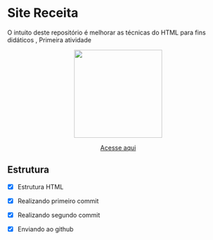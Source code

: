 # Site Receita

O intuito deste repositório é melhorar as técnicas do HTML para fins didáticos , Primeira atividade

<div align=center>
    <img src="" width=200>
</div>
    
    
<div align=center>

[Acesse aqui]()

</div>

## Estrutura

- [x]  Estrutura HTML
- [x] Realizando primeiro commit
- [x] Realizando segundo commit
- [x] Enviando ao github


